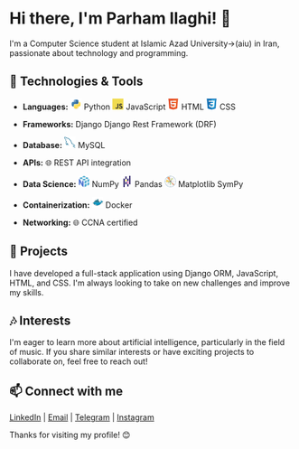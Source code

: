 # Hi there, I'm Parham Ilaghi! 👋

I'm a Computer Science student at Islamic Azad University->(aiu) in Iran, passionate about technology and programming.

## 🔧 Technologies & Tools

- **Languages:**
  <img src="https://raw.githubusercontent.com/devicons/devicon/master/icons/python/python-original.svg" alt="Python" width="20" height="20"/> Python
  <img src="https://raw.githubusercontent.com/devicons/devicon/master/icons/javascript/javascript-original.svg" alt="JavaScript" width="20" height="20"/> JavaScript
  <img src="https://raw.githubusercontent.com/devicons/devicon/master/icons/html5/html5-original.svg" alt="HTML5" width="20" height="20"/> HTML
  <img src="https://raw.githubusercontent.com/devicons/devicon/master/icons/css3/css3-original.svg" alt="CSS3" width="20" height="20"/> CSS

- **Frameworks:**
   Django
   Django Rest Framework (DRF)

- **Database:**
  <img src="https://raw.githubusercontent.com/devicons/devicon/master/icons/mysql/mysql-original.svg" alt="MySQL" width="20" height="20"/> MySQL

- **APIs:**
  🌐 REST API integration

- **Data Science:**
  <img src="https://raw.githubusercontent.com/devicons/devicon/master/icons/numpy/numpy-original.svg" alt="NumPy" width="20" height="20"/> NumPy
  <img src="https://raw.githubusercontent.com/devicons/devicon/master/icons/pandas/pandas-original.svg" alt="Pandas" width="20" height="20"/> Pandas
  <img src="https://raw.githubusercontent.com/devicons/devicon/master/icons/matplotlib/matplotlib-original.svg" alt="Matplotlib" width="20" height="20"/> Matplotlib
  SymPy

- **Containerization:**
  <img src="https://raw.githubusercontent.com/devicons/devicon/master/icons/docker/docker-original.svg" alt="Docker" width="20" height="20"/> Docker

- **Networking:**
  🌐 CCNA certified

## 🌟 Projects
I have developed a full-stack application using Django ORM, JavaScript, HTML, and CSS. I'm always looking to take on new challenges and improve my skills.

## 🎶 Interests
I'm eager to learn more about artificial intelligence, particularly in the field of music. If you share similar interests or have exciting projects to collaborate on, feel free to reach out!

## 📫 Connect with me
[LinkedIn](https://www.linkedin.com/in/parham-ilaghi) | [Email](mailto:parham.ilaghi@gmail.com) | [Telegram](https://t.me/parhameee) | [Instagram](https://www.instagram.com/prv.parham/) 

Thanks for visiting my profile! 😊
